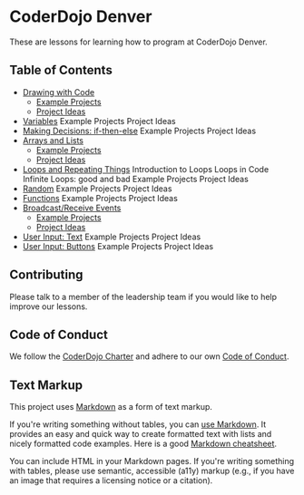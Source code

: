 # CoderDojo Denver

These are lessons for learning how to program at CoderDojo Denver.

## Table of Contents

- [Drawing with Code](lessons/drawing.md)
	- [Example Projects](lessons/drawing.md#example-projects)
	- [Project Ideas](lessons/drawing.md#project-ideas)
- [Variables](lessons/variables.md)
	Example Projects
	Project Ideas
- [Making Decisions: if-then-else](lessons/making-decisions.md)
	Example Projects
	Project Ideas
- [Arrays and Lists](lessons/arrays.md)
	- [Example Projects](lessons/arrays.md#example-projects)
	- [Project Ideas](lessons/arrays.md#project-ideas)
- [Loops and Repeating Things](lessons/loops.md)
	Introduction to Loops
	Loops in Code
	Infinite Loops: good and bad
	Example Projects
	Project Ideas
- [Random](lessons/random.md)
	Example Projects
	Project Ideas
- [Functions](lessons/functions.md)
	Example Projects
	Project Ideas
- [Broadcast/Receive Events](lessons/broadcast.md)
	- [Example Projects](lessons/broadcast.md#example-projects)
	- [Project Ideas](lessons/broadcast.md#project-ideas)
- [User Input: Text](lessons/input-text.md)
	Example Projects
	Project Ideas
- [User Input: Buttons](lessons/input-button.md)
	Example Projects
	Project Ideas

## Contributing

Please talk to a member of the leadership team if you would like to help improve our lessons.

## Code of Conduct

We follow the [CoderDojo Charter](https://coderdojo.com/en/charter) and adhere to our own [Code of Conduct](code-of-conduct.md).

## Text Markup

This project uses [Markdown](https://daringfireball.net/projects/markdown/) as a form of text markup.

If you're writing something without tables, you can [use Markdown](https://github.com/lifeparticle/Markdown-Cheatsheet). It provides an easy and quick way to create formatted text with lists and nicely formatted code examples. Here is a good [Markdown cheatsheet](https://github.com/adam-p/markdown-here/wiki/Markdown-Cheatsheet).

You can include HTML in your Markdown pages. If you're writing something with tables, please use semantic, accessible (a11y) markup (e.g., if you have an image that requires a licensing notice or a citation).

